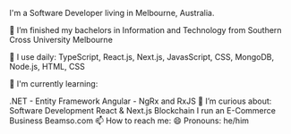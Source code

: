I'm a Software Developer living in Melbourne, Australia.

🔭 I’m finished my bachelors in Information and Technology from Southern Cross University Melbourne

🔨 I use daily: TypeScript, React.js, Next.js, JavasScript, CSS, MongoDB, Node.js, HTML, CSS

🌱 I'm currently learning:

.NET - Entity Framework
Angular - NgRx and RxJS
🤔 I’m curious about:
Software Development
React & Next.js
Blockchain
I run an E-Commerce Business Beamso.com
📫 How to reach me: 
😄 Pronouns: he/him
